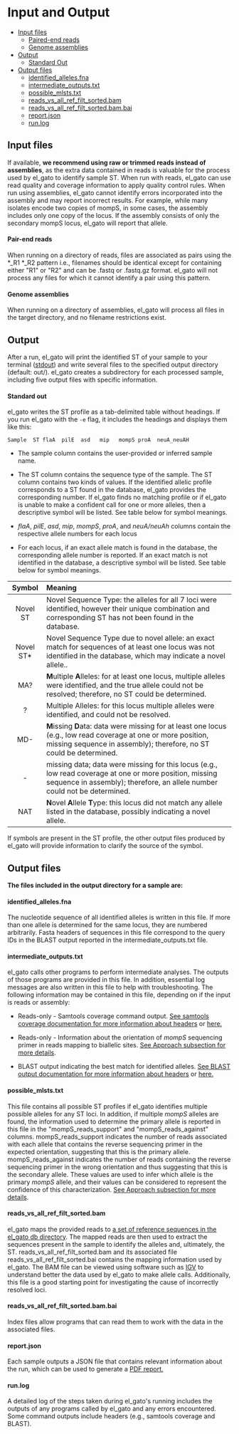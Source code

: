 # Input and Output
   * [Input files](#input-files)
      * [Paired-end reads](#pair-end-reads)
      * [Genome assemblies](#genome-assemblies)
   * [Output](#output)
      * [Standard Out](#standard-out)
   * [Output files](#output-files)
      * [identified_alleles.fna](#identified_allelesfna)
      * [intermediate_outputs.txt](#intermediate_outputstxt)
      * [possible_mlsts.txt](#possible_mlststxt)
      * [reads_vs_all_ref_filt_sorted.bam](#reads_vs_all_ref_filt_sortedbam)
      * [reads_vs_all_ref_filt_sorted.bam.bai](#reads_vs_all_ref_filt_sortedbambai)
      * [report.json](#reportjson)
      * [run.log](#runlog)
   
## Input files

If available, **we recommend using raw or trimmed reads instead of assemblies**, as the extra data contained in reads is valuable for the process used by el_gato to identify sample ST. When run with reads, el_gato can use read quality and coverage information to apply quality control rules. When run using assemblies, el_gato cannot identify errors incorporated into the assembly and may report incorrect results. For example, while many isolates encode two copies of mompS, in some cases, the assembly includes only one copy of the locus. If the assembly consists of only the secondary mompS locus, el_gato will report that allele.

#### Pair-end reads
When running on a directory of reads, files are associated as pairs using the *_R1 *_R2 pattern i.e., filenames should be identical except for containing either "R1" or "R2" and can be .fastq or .fastq.gz format. el_gato will not process any files for which it cannot identify a pair using this pattern. 

#### Genome assemblies
When running on a directory of assemblies, el_gato will process all files in the target directory, and no filename restrictions exist.

## Output 
After a run, el_gato will print the identified ST of your sample to your terminal ([stdout](#standard-out)) and write several files to the specified output directory (default: out/). el_gato creates a subdirectory for each processed sample, including five output files with specific information.

#### Standard out
el_gato writes the ST profile as a tab-delimited table without headings. If you run el_gato with the `-e` flag, it includes the headings and displays them like this: 

`Sample  ST flaA  pilE  asd   mip   mompS proA  neuA_neuAH`    

   * The sample column contains the user-provided or inferred sample name. 

   * The ST column contains the sequence type of the sample. The ST column contains two kinds of values. If the identified allelic profile corresponds to a ST found in the database, el_gato provides the corresponding number. If el_gato finds no matching profile or if el_gato is unable to make a confident call for one or more alleles, then a descriptive symbol will be listed. See table below for symbol meanings.

   * *flaA*, *pilE*, *asd*, *mip*, *mompS*, *proA*, and *neuA/neuAh* columns contain the respective allele numbers for each locus
   
   * For each locus, if an exact allele match is found in the database, the corresponding allele number is reported. If an exact match is not identified in the database, a descriptive symbol will be listed. See table below for symbol meanings. 

| Symbol | Meaning |
|:------:|:---------|
| Novel ST      | Novel Sequence Type: the alleles for all 7 loci were identified, however their unique combination and corresponding ST has not been found in the database. |
| Novel ST*      | Novel Sequence Type due to novel allele: an exact match for sequences of at least one locus was not identified in the database, which may indicate a novel allele.. |
| MA?      | **M**ultiple **A**lleles: for at least one locus, multiple alleles were identified, and the true allele could not be resolved; therefore, no ST could be determined. |
| ?      | Multiple Alleles: for this locus multiple alleles were identified, and could not be resolved. |
| MD-      | **M**issing **D**ata: data were missing for at least one locus (e.g., low read coverage at one or more position, missing sequence in assembly); therefore, no ST could be determined.  |
| -      | missing data; data were missing for this locus (e.g., low read coverage at one or more position, missing sequence in assembly); therefore, an allele number could not be determined. |
| NAT    | **N**ovel **A**llele **T**ype: this locus did not match any allele listed in the database, possibly indicating a novel allele. |

If symbols are present in the ST profile, the other output files produced by el_gato will provide information to clarify the source of the symbol.

## Output files

**The files included in the output directory for a sample are:**  

[comment]: # (Should we include a subdirectory with examples of these files?)

#### identified_alleles.fna
The nucleotide sequence of all identified alleles is written in this file. If more than one allele is determined for the same locus, they are numbered arbitrarily. Fasta headers of sequences in this file correspond to the query IDs in the BLAST output reported in the intermediate_outputs.txt file.

#### intermediate_outputs.txt
el_gato calls other programs to perform intermediate analyses. The outputs of those programs are provided in this file. In addition, essential log messages are also written in this file to help with troubleshooting. The following information may be contained in this file, depending on if the input is reads or assembly:

* Reads-only - Samtools coverage command output. [See samtools coverage documentation for more information about headers](https://www.htslib.org/doc/samtools-coverage.html) or [here.](headers.md/#samtools-coverage-headers)

* Reads-only - Information about the orientation of *mompS* sequencing primer in reads mapping to biallelic sites. [See Approach subsection for more details](approach.md).

* BLAST output indicating the best match for identified alleles. [See BLAST output documentation for more information about headers](https://www.ncbi.nlm.nih.gov/books/NBK279684/table/appendices.T.options_common_to_all_blast/) or [here.](headers.md/#blastn-output-headers)

#### possible_mlsts.txt
This file contains all possible ST profiles if el_gato identifies multiple possible alleles for any ST loci. In addition, if multiple *mompS* alleles are found, the information used to determine the primary allele is reported in this file in the "mompS_reads_support" and "mompS_reads_against" columns. mompS_reads_support indicates the number of reads associated with each allele that contains the reverse sequencing primer in the expected orientation, suggesting that this is the primary allele. mompS_reads_against indicates the number of reads containing the reverse sequencing primer in the wrong orientation and thus suggesting that this is the secondary allele. These values are used to infer which allele is the primary *mompS* allele, and their values can be considered to represent the confidence of this characterization. [See Approach subsection for more details](approach.md).

#### reads_vs_all_ref_filt_sorted.bam 
el_gato maps the provided reads to [a set of reference sequences in the el_gato db directory](https://github.com/appliedbinf/el_gato/blob/main/el_gato/db/ref_gene_regions.fna). The mapped reads are then used to extract the sequences present in the sample to identify the alleles and, ultimately, the ST. reads_vs_all_ref_filt_sorted.bam and its associated file reads_vs_all_ref_filt_sorted.bai contains the mapping information used by el_gato. The BAM file can be viewed using software such as [IGV](https://software.broadinstitute.org/software/igv/) to understand better the data used by el_gato to make allele calls. Additionally, this file is a good starting point for investigating the cause of incorrectly resolved loci.

#### reads_vs_all_ref_filt_sorted.bam.bai 
Index files allow programs that can read them to work with the data in the associated files.

#### report.json
Each sample outputs a JSON file that contains relevant information about the run, which can be used to generate a [PDF report.](reporting_module.md)   

#### run.log
A detailed log of the steps taken during el_gato's running includes the outputs of any programs called by el_gato and any errors encountered. Some command outputs include headers (e.g., samtools coverage and BLAST).
